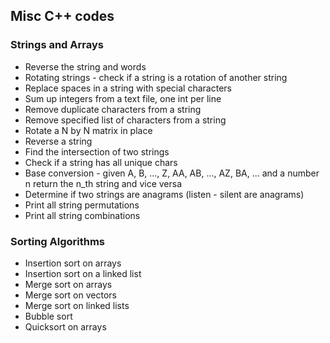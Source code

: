 ## Misc C++ codes


### Strings and Arrays

* Reverse the string and words
* Rotating strings - check if a string is a rotation of another string
* Replace spaces in a string with special characters
* Sum up integers from a text file, one int per line
* Remove duplicate characters from a string
* Remove specified list of characters from a string
* Rotate a N by N matrix in place
* Reverse a string
* Find the intersection of two strings
* Check if a string has all unique chars
* Base conversion - given A, B, ..., Z, AA, AB, ..., AZ, BA, ... and a number n return the n_th string and vice versa
* Determine if two strings are anagrams (listen - silent are anagrams)
* Print all string permutations
* Print all string combinations


### Sorting Algorithms

* Insertion sort on arrays
* Insertion sort on a linked list
* Merge sort on arrays
* Merge sort on vectors
* Merge sort on linked lists
* Bubble sort
* Quicksort on arrays